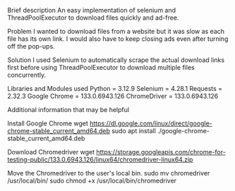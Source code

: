 Brief description
An easy implementation of selenium and ThreadPoolExecutor to download files quickly and ad-free.

Problem
I wanted to download files from a website but it was slow as each file has its own link. 
I would also have to keep closing ads even after turning off the pop-ups.

Solution 
I used Selenium to automatically scrape the actual download links first before using ThreadPoolExecutor to download multiple files concurrently.

Libraries and Modules used
Python = 3.12.9
Selenium = 4.28.1
Requests = 2.32.3
Google Chrome = 133.0.6943.126
ChromeDriver = 133.0.6943.126

Additional information that may be helpful

Install Google Chrome
wget https://dl.google.com/linux/direct/google-chrome-stable_current_amd64.deb
sudo apt install ./google-chrome-stable_current_amd64.deb

Download Chromedriver
wget https://storage.googleapis.com/chrome-for-testing-public/133.0.6943.126/linux64/chromedriver-linux64.zip

Move the Chromedriver to the user's local bin.
sudo mv chromedriver /usr/local/bin/
sudo chmod +x /usr/local/bin/chromedriver